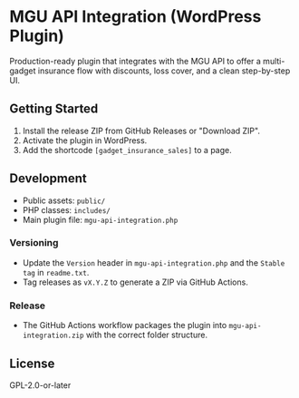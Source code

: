 # MGU API Integration (WordPress Plugin)

Production-ready plugin that integrates with the MGU API to offer a multi-gadget insurance flow with discounts, loss cover, and a clean step-by-step UI.

## Getting Started

1. Install the release ZIP from GitHub Releases or "Download ZIP".
2. Activate the plugin in WordPress.
3. Add the shortcode `[gadget_insurance_sales]` to a page.

## Development

- Public assets: `public/`
- PHP classes: `includes/`
- Main plugin file: `mgu-api-integration.php`

### Versioning
- Update the `Version` header in `mgu-api-integration.php` and the `Stable tag` in `readme.txt`.
- Tag releases as `vX.Y.Z` to generate a ZIP via GitHub Actions.

### Release
- The GitHub Actions workflow packages the plugin into `mgu-api-integration.zip` with the correct folder structure.

## License

GPL-2.0-or-later
